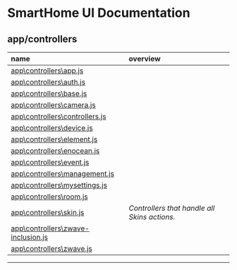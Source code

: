 SmartHome UI Documentation
===
app/controllers
---
name | overview
:-- | :--
[app\controllers\app.js](app/controllers/app.md) | 
[app\controllers\auth.js](app/controllers/auth.md) | 
[app\controllers\base.js](app/controllers/base.md) | 
[app\controllers\camera.js](app/controllers/camera.md) | 
[app\controllers\controllers.js](app/controllers/controllers.md) | 
[app\controllers\device.js](app/controllers/device.md) | 
[app\controllers\element.js](app/controllers/element.md) | 
[app\controllers\enocean.js](app/controllers/enocean.md) | 
[app\controllers\event.js](app/controllers/event.md) | 
[app\controllers\management.js](app/controllers/management.md) | 
[app\controllers\mysettings.js](app/controllers/mysettings.md) | 
[app\controllers\room.js](app/controllers/room.md) | 
[app\controllers\skin.js](app/controllers/skin.md) | _Controllers that handle all Skins actions._
[app\controllers\zwave-inclusion.js](app/controllers/zwave-inclusion.md) | 
[app\controllers\zwave.js](app/controllers/zwave.md) | 
- - -

